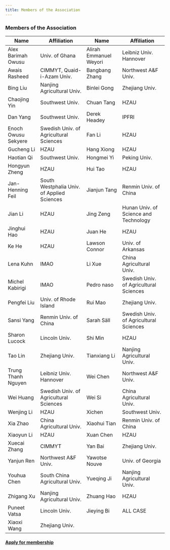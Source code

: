 ```yaml
---
title: Members of the Association
---
```


<h3 class="post_flex_center_center">
    Members of the Association
</h3>

| Name                | Affiliation                                | Name                   | Affiliation                            |
|---------------------|--------------------------------------------|------------------------|----------------------------------------| 
| Alex Barimah Owusu  | Univ. of Ghana                             | Alirah Emmanuel Weyori | Leibniz Univ. Hannover                 |
| Awais Rasheed       | CIMMYT, Quaid-i-Azam Univ.                 | Bangbang Zhang         | Northwest A&F Univ.                    |
| Bing Liu            | Nanjing Agricultural Univ.                 | Binlei Gong            | Zhejiang Univ.                         |
| Chaojing Yin        | Southwest Univ.                            | Chuan Tang             | HZAU                                   |
| Dan Yang            | Southwest Univ.                            | Derek Headey           | IPFRI                                  |
| Enoch Owusu Sekyere | Swedish Univ. of Agricultural Sciences     | Fan Li                 | HZAU                                   |
| Gucheng Li          | HZAU                                       | Hang Xiong             | HZAU                                   |
| Haotian Qi          | Southwest Univ.                            | Hongmei Yi             | Peking Univ.                           |
| Hongyun Zheng       | HZAU                                       | Hui Tao                | HZAU                                   |
| Jan-Henning Feil    | South Westphalia Univ. of Applied Sciences | Jianjun Tang           | Renmin Univ. of China                  |
| Jian Li             | HZAU                                       | Jing Zeng              | Hunan Univ. of Science and Technology  |
| Jinghui Hao         | HZAU                                       | Juan He                | HZAU                                   |
| Ke He               | HZAU                                       | Lawson Connor          | Univ. of Arkansas                      |
| Lena Kuhn           | IMAO                                       | Li Xue                 | China Agricultural Univ.               |
| Michel Kabirigi     | IMAO                                       | Pedro naso             | Swedish Univ. of Agricultural Sciences |
| Pengfei Liu         | Univ. of Rhode Island                      | Rui Mao                | Zhejiang Univ.                         |
| Sansi Yang          | Renmin Univ. of China                      | Sarah Säll             | Swedish Univ. of Agricultural Sciences | 
| Sharon Lucock       | Lincoln Univ.                              | Shi Min                | HZAU                                   |
| Tao Lin             | Zhejiang Univ.                             | Tianxiang Li           | Nanjing Agricultural Univ.             |
| Trung Thanh Nguyen  | Leibniz Univ. Hannover                     | Wei Chen               | Northwest A&F Univ.                    |
| Wei Huang           | Swedish Univ. of Agricultural Sciences     | Wei Si                 | China Agricultural Univ.               |
| Wenjing Li          | HZAU                                       | Xichen                 | Southwest Univ.                        |
| Xia Zhao            | China Agricultural Univ.                   | Xiaohui Tian           | Renmin Univ. of China                  |
| Xiaoyun Li          | HZAU                                       | Xuan Chen              | HZAU                                   |
| Xuecai Zhang        | CIMMYT                                     | Yan Bai                | Zhejiang Univ.                         |
| Yanjun Ren          | Northwest A&F Univ.                        | Yawotse Nouve          | Univ. of Georgia                       |
| Youhua Chen         | South China Agricultural Univ.             | Yueqing Ji             | Nanjing Agricultural Univ.             |
| Zhigang Xu          | Nanjing Agricultural Univ.                 | Zhuang Hao             | HZAU                                   | 
| Puneet Vatsa        | Lincoln Univ.                              | Jieying Bi | ALL CASE                               |
| Xiaoxi Wang         | Zhejiang Univ.                             |  |                                        |

#### [Apply for membership](/registration) ####

